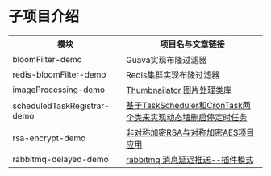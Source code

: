 # 子项目介绍
| 模块        | 项目名与文章链接  |
| --------   |  ----  |
| bloomFilter-demo     | Guava实现布隆过滤器|
| redis-bloomFilter-demo        |    Redis集群实现布隆过滤器    |
| imageProcessing-demo          |   [Thumbnailator 图片处理类库](https://www.goitman.cn/2021/03/16/Thumbnailator%20%E5%9B%BE%E7%89%87%E5%A4%84%E7%90%86%E7%B1%BB%E5%BA%93/)|
| scheduledTaskRegistrar-demo  |   [基于TaskScheduler和CronTask两个类来实现动态增删启停定时任务](https://www.goitman.cn/2020/11/01/%E5%9F%BA%E4%BA%8ETaskScheduler%E5%92%8CCronTask%E5%AE%9E%E7%8E%B0%E5%8A%A8%E6%80%81%E5%A2%9E%E5%88%A0%E5%90%AF%E5%81%9C%E5%AE%9A%E6%97%B6%E4%BB%BB%E5%8A%A1%E5%8A%9F%E8%83%BD/)|
| rsa-encrypt-demo    |   [非对称加密RSA与对称加密AES项目应用](https://www.goitman.cn/2021/04/13/%E9%9D%9E%E5%AF%B9%E7%A7%B0%E5%8A%A0%E5%AF%86RSA%E4%B8%8E%E5%AF%B9%E7%A7%B0%E5%8A%A0%E5%AF%86AES%E9%A1%B9%E7%9B%AE%E5%BA%94%E7%94%A8/)|
| rabbitmq-delayed-demo    |   [rabbitmq 消息延迟推送--插件模式](https://www.goitman.cn/2021/07/13/rabbitmq%20%E6%B6%88%E6%81%AF%E5%BB%B6%E8%BF%9F%E6%8E%A8%E9%80%81--%E6%8F%92%E4%BB%B6%E6%A8%A1%E5%BC%8F/)|






